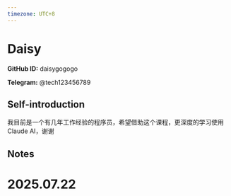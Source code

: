 ```yaml
---
timezone: UTC+8
---
```


# Daisy

**GitHub ID:** daisygogogo

**Telegram:** @tech123456789

## Self-introduction

我目前是一个有几年工作经验的程序员，希望借助这个课程，更深度的学习使用Claude AI，谢谢

## Notes

<!-- Content_START -->

# 2025.07.22


<!-- Content_END -->
